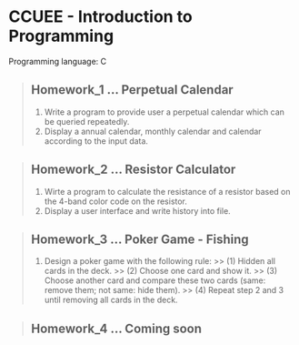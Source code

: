 ﻿# CCUEE - Introduction to Programming
 Programming language: C
 
> ## Homework_1 ... Perpetual Calendar
> 1. Write a program to provide user a perpetual calendar which can be queried repeatedly.
> 2. Display a annual calendar, monthly calendar and calendar according to the input data.

> ## Homework_2 ... Resistor Calculator
> 1. Wirte a program to calculate the resistance of a resistor based on the 4-band color code on the resistor.
> 2. Display a user interface and write history into file.

> ## Homework_3 ... Poker Game - Fishing
> 1. Design a poker game with the following rule:
    >> (1) Hidden all cards in the deck.
    >> (2) Choose one card and show it.
    >> (3) Choose another card and compare these two cards (same: remove them; not same: hide them).
    >> (4) Repeat step 2 and 3 until removing all cards in the deck.

> ## Homework_4 ... Coming soon
